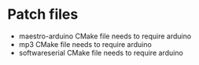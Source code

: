 # Patch files
- maestro-arduino CMake file needs to require arduino
- mp3 CMake file needs to require arduino
- softwareserial CMake file needs to require arduino
